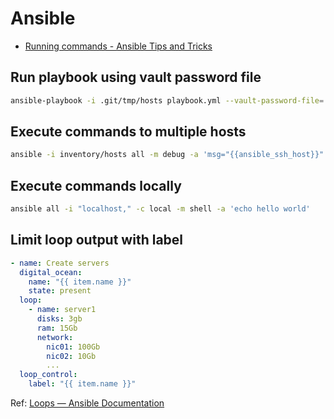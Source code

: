 # Ansible

- [Running commands - Ansible Tips and Tricks](https://ansible-tips-and-tricks.readthedocs.io/en/latest/ansible/commands/)

## Run playbook using vault password file

```bash
ansible-playbook -i .git/tmp/hosts playbook.yml --vault-password-file=.git/tmp/password-file
```

## Execute commands to multiple hosts

```bash
ansible -i inventory/hosts all -m debug -a 'msg="{{ansible_ssh_host}}"' -u jiangyuanji01 --ask-pass --ask-become-pass --become --become-user=root
```

## Execute commands locally

```bash
ansible all -i "localhost," -c local -m shell -a 'echo hello world'
```

## Limit loop output with label

```yaml
- name: Create servers
  digital_ocean:
    name: "{{ item.name }}"
    state: present
  loop:
    - name: server1
      disks: 3gb
      ram: 15Gb
      network:
        nic01: 100Gb
        nic02: 10Gb
        ...
  loop_control:
    label: "{{ item.name }}"
```

Ref: [Loops — Ansible Documentation](https://docs.ansible.com/ansible/latest/user_guide/playbooks_loops.html#limiting-loop-output-with-label)
